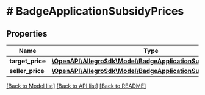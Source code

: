 # # BadgeApplicationSubsidyPrices

## Properties

Name | Type | Description | Notes
------------ | ------------- | ------------- | -------------
**target_price** | [**\OpenAPI\AllegroSdk\Model\BadgeApplicationSubsidyTargetPrice**](BadgeApplicationSubsidyTargetPrice.md) |  | [optional]
**seller_price** | [**\OpenAPI\AllegroSdk\Model\BadgeApplicationSubsidySellerPrice**](BadgeApplicationSubsidySellerPrice.md) |  | [optional]

[[Back to Model list]](../../README.md#models) [[Back to API list]](../../README.md#endpoints) [[Back to README]](../../README.md)
